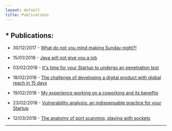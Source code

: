 ```yaml
---
layout: default
title: Publications
---
```


## * Publications:

  - 30/12/2017 - [What do not you mind making Sunday night?!](/publications/what-do-not-you-mind-making-sunday-night)

  - 15/01/2018 - [Java will not give you a job](/publications/java-will-not-give-you-a-job)

  - 03/02/2018 - [It's time for your Startup to undergo an penetration test](/publications/penetration-testing)

  - 18/02/2018 - [The challenge of developing a digital product with global reach in 15 days](/publications/the-challenge-of-developing-a-digital-product-with-global-reach-in-15-days)

  - 19/02/2018 - [My experience working on a coworking and its benefits](/publications/my-experience-working-on-a-coworking-and-its-benefits)

  - 23/02/2018 - [Vulnerability analysis: an indispensable practice for your Startup](/publications/vulnerability-analysis)

  - 12/03/2018 - [The anatomy of port scanning, playing with sockets](/publications/the-anatomy-of-port-scanning-playing-with-sockets)

---
